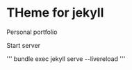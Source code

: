 THeme for jekyll
======
Personal portfolio

Start server

'''
bundle exec jekyll serve --livereload
'''